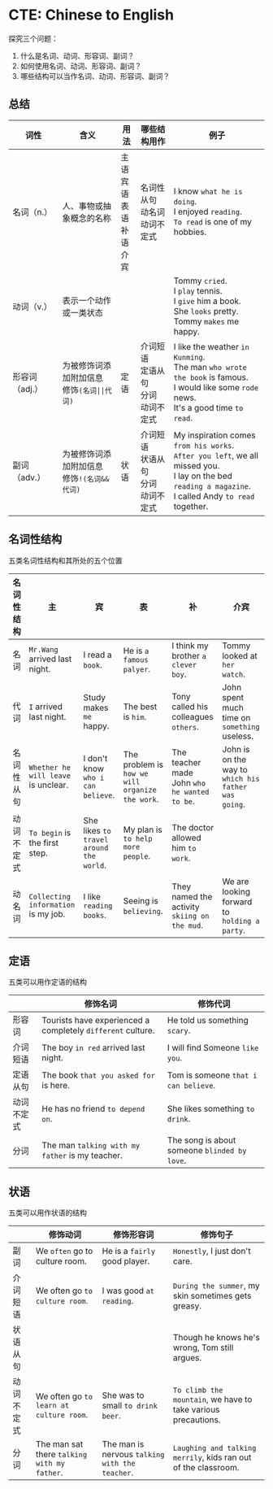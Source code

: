 # CTE: Chinese to English

探究三个问题：
1. 什么是名词、动词、形容词、副词？
2. 如何使用名词、动词、形容词、副词？
3. 哪些结构可以当作名词、动词、形容词、副词？

## 总结

|词性|含义|用法|哪些结构用作|例子|
|---|---|---|---|---|
|名词（n.）|人、事物或抽象概念的名称|主语<br>宾语<br>表语<br>补语<br>介宾|名词性从句<br>动名词<br>动词不定式|I know `what he is doing`.<br>I enjoyed `reading`.<br>`To read` is one of my hobbies.|
|动词（v.）|表示一个动作或一类状态|||Tommy `cried`.<br>I `play` tennis.<br>I `give` him a book.<br>She `looks` pretty.<br>Tommy `makes` me happy.|
|形容词（adj.）|为被修饰词添加附加信息<br>修饰`(名词\|\|代词)`|定语|介词短语<br>定语从句<br>分词<br>动词不定式|I like the weather `in Kunming`.<br>The man `who wrote the book` is famous.<br>I would like some `rode` news.<br>It's a good time `to read`.|
|副词（adv.）|为被修饰词添加附加信息<br>修饰`!(名词&&代词)`|状语|介词短语<br>状语从句<br>分词<br>动词不定式|My inspiration comes `from his works`.<br>`After you left`, we all missed you.<br>I lay on the bed `reading a magazine`.<br>I called Andy `to read` together.|

## 名词性结构

五类名词性结构和其所处的五个位置

|名词性结构|主|宾|表|补|介宾|
|---|---|---|---|---|---|
|名词|`Mr.Wang` arrived last night.|I read a `book`.|He is `a famous palyer`.|I think my brother `a clever boy`.|Tommy looked at `her watch`.|
|代词|`I` arrived last night.|Study makes `me` happy.|The best is `him`.|Tony called his colleagues `others`.|John spent much time on `something` useless.|
|名词性从句|`Whether he will leave` is unclear.|I don't know `who i can believe`.|The problem is `how we will organize the work`.|The teacher made John `who he wanted to be`.|John is on the way to `which his father was going`.|
|动词不定式|`To begin` is the first step.|She likes `to travel around the world`.|My plan is `to help more people`.|The doctor allowed him `to work`.||
|动名词|`Collecting information` is my job.|I like `reading books`.|Seeing is `believing`.|They named the activity `skiing on the mud`.|We are looking forward to `holding a party`.|

## 定语

五类可以用作定语的结构

||修饰名词|修饰代词|
|---|---|---|
|形容词|Tourists have experienced a completely `different` culture.|He told us something `scary`.|
|介词短语|The boy `in red` arrived last night.|I will find Someone `like you`.|
|定语从句|The book `that you asked for` is here.|Tom is someone `that i can believe`.|
|动词不定式|He has no friend `to depend on`.|She likes something `to drink`.|
|分词|The man `talking with my father` is my teacher.|The song is about someone `blinded by love`.|

## 状语

五类可以用作状语的结构

||修饰动词|修饰形容词|修饰句子|
|---|---|---|---|
|副词|We `often` go to culture room.|He is a `fairly` good player.|`Honestly`, I just don't care.|
|介词短语|We often go `to culture room`.|I was good `at reading`.|`During the summer`, my skin sometimes gets greasy.|
|状语从句|||Though he knows he's wrong, Tom still argues.|
|动词不定式|We often go `to learn at culture room`.|She was to small `to drink beer`.|`To climb the mountain`, we have to take various precautions.|
|分词|The man sat there `talking with my father`.|The man is nervous `talking with the teacher`.|`Laughing and talking merrily`, kids ran out of the classroom.|
